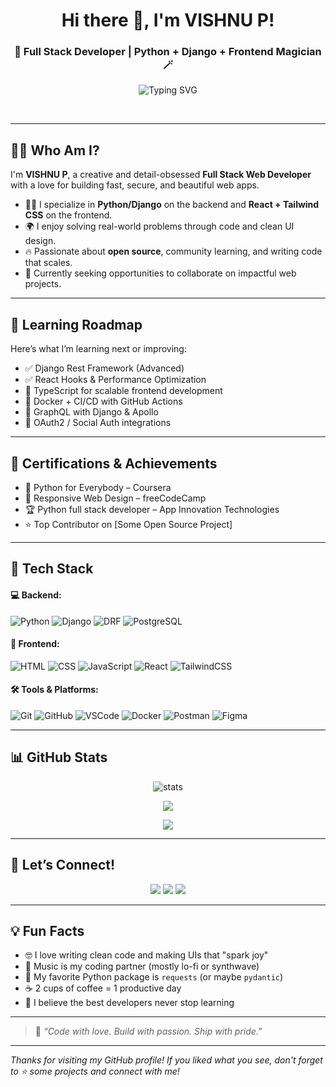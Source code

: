 <!-- Cute & Dev-Powered GitHub Profile -->

<h1 align="center">Hi there 👋, I'm VISHNU P!</h1>
<h3 align="center">🐍 Full Stack Developer | Python + Django + Frontend Magician 🪄</h3>

<p align="center">
  <img src="https://readme-typing-svg.demolab.com?font=Fira+Code&pause=1000&center=true&vCenter=true&multiline=true&width=435&lines=Full+Stack+Web+Developer;Python+%2F+Django+Expert;Frontend+Lover+%F0%9F%92%96;React+%7C+Tailwind+%7C+JS+Ninja" alt="Typing SVG" />
</p><br>

---

## 🧑‍🎤 Who Am I?

I'm **VISHNU P**, a creative and detail-obsessed **Full Stack Web Developer** with a love for building fast, secure, and beautiful web apps.

- 👨‍💻 I specialize in **Python/Django** on the backend and **React + Tailwind CSS** on the frontend.
- 🌍 I enjoy solving real-world problems through code and clean UI design.
- 🔥 Passionate about **open source**, community learning, and writing code that scales.
- 🚀 Currently seeking opportunities to collaborate on impactful web projects.

---

## 🧠 Learning Roadmap

Here’s what I’m learning next or improving:

- ✅ Django Rest Framework (Advanced)
- ✅ React Hooks & Performance Optimization
- 🔄 TypeScript for scalable frontend development
- 🔄 Docker + CI/CD with GitHub Actions
- 🔄 GraphQL with Django & Apollo
- 🔄 OAuth2 / Social Auth integrations

---

## 🏅 Certifications & Achievements

- 📜 Python for Everybody – Coursera
- 📜 Responsive Web Design – freeCodeCamp
- 🏆 Python full stack developer – App Innovation Technologies
- ⭐ Top Contributor on [Some Open Source Project] 

---

## 🧰 Tech Stack

#### 💻 Backend:
![Python](https://img.shields.io/badge/Python-3776AB?style=flat&logo=python&logoColor=white)
![Django](https://img.shields.io/badge/Django-092E20?style=flat&logo=django&logoColor=white)
![DRF](https://img.shields.io/badge/DRF-red?style=flat&logo=django&logoColor=white)
![PostgreSQL](https://img.shields.io/badge/PostgreSQL-316192?style=flat&logo=postgresql&logoColor=white)

#### 🎨 Frontend:
![HTML](https://img.shields.io/badge/HTML5-E34F26?style=flat&logo=html5&logoColor=white)
![CSS](https://img.shields.io/badge/CSS3-1572B6?style=flat&logo=css3&logoColor=white)
![JavaScript](https://img.shields.io/badge/JavaScript-F7DF1E?style=flat&logo=javascript&logoColor=black)
![React](https://img.shields.io/badge/React-20232A?style=flat&logo=react&logoColor=61DAFB)
![TailwindCSS](https://img.shields.io/badge/Tailwind_CSS-38B2AC?style=flat&logo=tailwind-css&logoColor=white)

#### 🛠️ Tools & Platforms:
![Git](https://img.shields.io/badge/Git-F05032?style=flat&logo=git&logoColor=white)
![GitHub](https://img.shields.io/badge/GitHub-181717?style=flat&logo=github&logoColor=white)
![VSCode](https://img.shields.io/badge/VSCode-007ACC?style=flat&logo=visual-studio-code&logoColor=white)
![Docker](https://img.shields.io/badge/Docker-2496ED?style=flat&logo=docker&logoColor=white)
![Postman](https://img.shields.io/badge/Postman-FF6C37?style=flat&logo=postman&logoColor=white)
![Figma](https://img.shields.io/badge/Figma-F24E1E?style=flat&logo=figma&logoColor=white)

---

## 📊 GitHub Stats

<p align="center">
  <img src="https://github-readme-stats.vercel.app/api?username=vishnu-p4&show_icons=true&theme=tokyonight" alt="stats" />
</p>

<p align="center">
  <img src="https://github-readme-streak-stats.herokuapp.com?user=vishnu-p4&theme=tokyonight&hide_border=true" />
</p>

<p align="center">
  <img src="https://github-readme-stats.vercel.app/api/top-langs/?username=vishnu-p4&layout=compact&theme=tokyonight" />
</p>

---

## 🌈 Let’s Connect!

<p align="center">
  <a href="https://www.linkedin.com/in/vishnu-p4/"><img src="https://img.shields.io/badge/LinkedIn-blue?style=for-the-badge&logo=linkedin&logoColor=white" /></a>
  <a href="mailto:vh9486@gmail.com"><img src="https://img.shields.io/badge/Gmail-red?style=for-the-badge&logo=gmail&logoColor=white" /></a>
  <a href="https://vishnuvishnu.netlify.app/"><img src="https://img.shields.io/badge/Portfolio-000?style=for-the-badge&logo=firefox&logoColor=white" /></a>
  
</p>

---

## 💡 Fun Facts

- 🤓 I love writing clean code and making UIs that "spark joy"
- 🎵 Music is my coding partner (mostly lo-fi or synthwave)
- 🐍 My favorite Python package is `requests` (or maybe `pydantic`)
- ☕ 2 cups of coffee = 1 productive day
- 💬 I believe the best developers never stop learning

---

> 💖 *“Code with love. Build with passion. Ship with pride.”*

---

_Thanks for visiting my GitHub profile! If you liked what you see, don't forget to ⭐ some projects and connect with me!_
